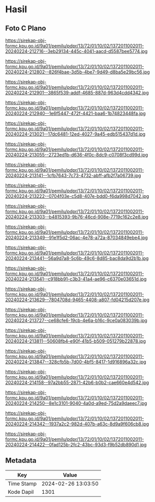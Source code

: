 # Hasil

## Foto C Plano

https://sirekap-obj-formc.kpu.go.id/9a01/pemilu/pdpr/13/72/01/10/02/1372011002011-20240224-212716--3eb29134-445c-4041-aacd-d5587bee5774.jpg

https://sirekap-obj-formc.kpu.go.id/9a01/pemilu/pdpr/13/72/01/10/02/1372011002011-20240224-212802--826f4bae-3d5b-4be7-9d49-d8ba5e29bc56.jpg

https://sirekap-obj-formc.kpu.go.id/9a01/pemilu/pdpr/13/72/01/10/02/1372011002011-20240224-212901--3865f539-addf-4685-887d-963d4cdd4342.jpg

https://sirekap-obj-formc.kpu.go.id/9a01/pemilu/pdpr/13/72/01/10/02/1372011002011-20240224-212940--1e6f5447-472f-4421-baa6-1b74823448fa.jpg

https://sirekap-obj-formc.kpu.go.id/9a01/pemilu/pdpr/13/72/01/10/02/1372011002011-20240224-213021--17dc6481-12ed-4027-9a45-edb515437d1d.jpg

https://sirekap-obj-formc.kpu.go.id/9a01/pemilu/pdpr/13/72/01/10/02/1372011002011-20240224-213055--2723ed1b-d636-4f0c-8dc9-c0708f3cd99d.jpg

https://sirekap-obj-formc.kpu.go.id/9a01/pemilu/pdpr/13/72/01/10/02/1372011002011-20240224-213141--1cfb7643-7c73-4732-abff-afb2f7a06739.jpg

https://sirekap-obj-formc.kpu.go.id/9a01/pemilu/pdpr/13/72/01/10/02/1372011002011-20240224-213222--0704f03e-c5d8-407e-bdd0-f6da998d7042.jpg

https://sirekap-obj-formc.kpu.go.id/9a01/pemilu/pdpr/13/72/01/10/02/1372011002011-20240224-213303--b4815393-9b76-46cd-908e-7719c162c2e8.jpg

https://sirekap-obj-formc.kpu.go.id/9a01/pemilu/pdpr/13/72/01/10/02/1372011002011-20240224-213349--91e1f5d2-06ac-4e78-a72a-87034849ebe4.jpg

https://sirekap-obj-formc.kpu.go.id/9a01/pemilu/pdpr/13/72/01/10/02/1372011002011-20240224-213441--56a9d7a8-5c6b-49c6-8d85-bac8da9d2b1b.jpg

https://sirekap-obj-formc.kpu.go.id/9a01/pemilu/pdpr/13/72/01/10/02/1372011002011-20240224-213541--c918bb91-c3b3-41a4-ae96-c6370e03651d.jpg

https://sirekap-obj-formc.kpu.go.id/9a01/pemilu/pdpr/13/72/01/10/02/1372011002011-20240224-213629--7804708d-9465-4408-a807-fd04215d207e.jpg

https://sirekap-obj-formc.kpu.go.id/9a01/pemilu/pdpr/13/72/01/10/02/1372011002011-20240224-213727--ce68cfe6-19cb-4e6a-b16c-9ce0a083039b.jpg

https://sirekap-obj-formc.kpu.go.id/9a01/pemilu/pdpr/13/72/01/10/02/1372011002011-20240224-213811--50608fb4-e90f-41b5-b509-051279b22878.jpg

https://sirekap-obj-formc.kpu.go.id/9a01/pemilu/pdpr/13/72/01/10/02/1372011002011-20240224-213847--328cfb5b-7d00-4bf5-8417-1d916896a32c.jpg

https://sirekap-obj-formc.kpu.go.id/9a01/pemilu/pdpr/13/72/01/10/02/1372011002011-20240224-214158--97a2bb55-2871-42b6-b0b2-cae660e4d542.jpg

https://sirekap-obj-formc.kpu.go.id/9a01/pemilu/pdpr/13/72/01/10/02/1372011002011-20240224-214250--8e1c3101-9040-4a0d-a9ed-75d2a9daeec7.jpg

https://sirekap-obj-formc.kpu.go.id/9a01/pemilu/pdpr/13/72/01/10/02/1372011002011-20240224-214342--1937a2c2-982d-407b-a63c-8d9a9f606cb8.jpg

https://sirekap-obj-formc.kpu.go.id/9a01/pemilu/pdpr/13/72/01/10/02/1372011002011-20240224-214422--0fad125b-2fc2-43bc-93d3-f9b52db890d1.jpg


## Metadata

| Key        | Value               |
| ---------- | ------------------- |
| Time Stamp | 2024-02-26 13:03:50 |
| Kode Dapil | 1301                |



